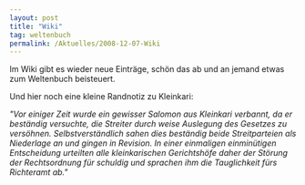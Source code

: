 ```yaml
---
layout: post
title: "Wiki"
tag: weltenbuch
permalink: /Aktuelles/2008-12-07-Wiki
---
```



Im Wiki gibt es wieder neue Einträge, schön das ab und an jemand etwas zum Weltenbuch beisteuert.

Und hier noch eine kleine Randnotiz zu Kleinkari:

<i>&quot;Vor einiger Zeit wurde ein gewisser Salomon aus Kleinkari verbannt, da er beständig versuchte, die Streiter durch weise Auslegung des Gesetzes zu versöhnen. Selbstverständlich sahen dies beständig beide Streitparteien als Niederlage an und gingen in Revision. In einer einmaligen einminütigen Entscheidung urteilten alle kleinkarischen Gerichtshöfe daher der Störung der Rechtsordnung für schuldig und sprachen ihm die Tauglichkeit fürs Richteramt ab.&quot;</i>

